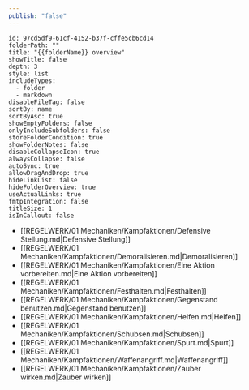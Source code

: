 ```yaml
---
publish: "false"
---
```


```folder-overview
id: 97cd5df9-61cf-4152-b37f-cffe5cb6cd14
folderPath: ""
title: "{{folderName}} overview"
showTitle: false
depth: 3
style: list
includeTypes:
  - folder
  - markdown
disableFileTag: false
sortBy: name
sortByAsc: true
showEmptyFolders: false
onlyIncludeSubfolders: false
storeFolderCondition: true
showFolderNotes: false
disableCollapseIcon: true
alwaysCollapse: false
autoSync: true
allowDragAndDrop: true
hideLinkList: false
hideFolderOverview: true
useActualLinks: true
fmtpIntegration: false
titleSize: 1
isInCallout: false
```
<span class="fv-link-list-start" id="97cd5df9-61cf-4152-b37f-cffe5cb6cd14"></span>
- [[REGELWERK/01 Mechaniken/Kampfaktionen/Defensive Stellung.md|Defensive Stellung]]
- [[REGELWERK/01 Mechaniken/Kampfaktionen/Demoralisieren.md|Demoralisieren]]
- [[REGELWERK/01 Mechaniken/Kampfaktionen/Eine Aktion vorbereiten.md|Eine Aktion vorbereiten]]
- [[REGELWERK/01 Mechaniken/Kampfaktionen/Festhalten.md|Festhalten]]
- [[REGELWERK/01 Mechaniken/Kampfaktionen/Gegenstand benutzen.md|Gegenstand benutzen]]
- [[REGELWERK/01 Mechaniken/Kampfaktionen/Helfen.md|Helfen]]
- [[REGELWERK/01 Mechaniken/Kampfaktionen/Schubsen.md|Schubsen]]
- [[REGELWERK/01 Mechaniken/Kampfaktionen/Spurt.md|Spurt]]
- [[REGELWERK/01 Mechaniken/Kampfaktionen/Waffenangriff.md|Waffenangriff]]
- [[REGELWERK/01 Mechaniken/Kampfaktionen/Zauber wirken.md|Zauber wirken]]
<span class="fv-link-list-end" id="97cd5df9-61cf-4152-b37f-cffe5cb6cd14"></span>
